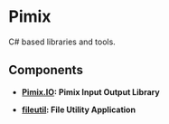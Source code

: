 Pimix
===

C# based libraries and tools.

Components
---

* **[Pimix.IO](src/Pimix.IO/README.md): Pimix Input Output Library**

* **[fileutil](src/fileutil/README.md): File Utility Application**
